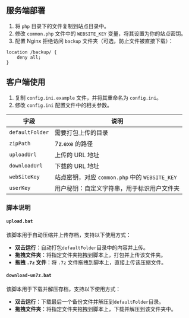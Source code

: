 ## 服务端部署

1. 将 `php` 目录下的文件复制到站点目录中。
2. 修改 `common.php` 文件中的 `WEBSITE_KEY` 变量，将其设置为你的站点密钥。
3. 配置 Nginx 拒绝访问 `backup` 文件夹（可选，防止文件被直接下载）：

```nginx
location /backup/ {
    deny all;
}
```

## 客户端使用

1. 复制 `config.ini.example` 文件，并将其重命名为 `config.ini`。
2. 修改 `config.ini` 配置文件中的相关参数。

| 字段              | 说明                                    |
|-----------------|---------------------------------------|
| `defaultFolder` | 需要打包上传的目录                             |
| `zipPath`       | 7z.exe 的路径                            |
| `uploadUrl`     | 上传的 URL 地址                            |
| `downloadUrl`   | 下载的 URL 地址                            |
| `webSiteKey`    | 站点密钥，对应 `common.php` 中的 `WEBSITE_KEY` |
| `userKey`       | 用户秘钥：自定义字符串，用于标识用户文件夹                 |

### 脚本说明

#### `upload.bat`

该脚本用于自动压缩并上传存档，支持以下使用方式：

- **双击运行**：自动打包`defaultFolder`目录中的内容并上传。
- **拖拽文件夹**：将指定文件夹拖拽到脚本上，打包并上传该文件夹。
- **拖拽 `.7z` 文件**：将 `.7z` 文件拖拽到脚本上，直接上传该压缩文件。

#### `download-un7z.bat`

该脚本用于下载并解压存档，支持以下使用方式：

- **双击运行**：下载最后一个备份文件并解压到`defaultFolder`目录。
- **拖拽文件夹**：将指定文件夹拖拽到脚本上，下载并解压到该文件夹中。
